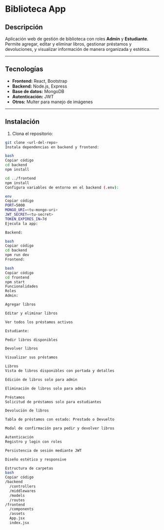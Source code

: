 # Biblioteca App

## Descripción
Aplicación web de gestión de biblioteca con roles **Admin** y **Estudiante**. Permite agregar, editar y eliminar libros, gestionar préstamos y devoluciones, y visualizar información de manera organizada y estética.

---

## Tecnologías
- **Frontend:** React, Bootstrap
- **Backend:** Node.js, Express
- **Base de datos:** MongoDB
- **Autenticación:** JWT
- **Otros:** Multer para manejo de imágenes

---

## Instalación

1. Clona el repositorio:  
```bash
git clone <url-del-repo>
Instala dependencias en backend y frontend:

bash
Copiar código
cd backend
npm install

cd ../frontend
npm install
Configura variables de entorno en el backend (.env):

env
Copiar código
PORT=5000
MONGO_URI=<tu-mongo-uri>
JWT_SECRET=<tu-secret>
TOKEN_EXPIRES_IN=7d
Ejecuta la app:

Backend:

bash
Copiar código
cd backend
npm run dev
Frontend:

bash
Copiar código
cd frontend
npm start
Funcionalidades
Roles
Admin:

Agregar libros

Editar y eliminar libros

Ver todos los préstamos activos

Estudiante:

Pedir libros disponibles

Devolver libros

Visualizar sus préstamos

Libros
Vista de libros disponibles con portada y detalles

Edición de libros solo para admin

Eliminación de libros solo para admin

Préstamos
Solicitud de préstamos solo para estudiantes

Devolución de libros

Tabla de préstamos con estado: Prestado o Devuelto

Modal de confirmación para pedir y devolver libros

Autenticación
Registro y login con roles

Persistencia de sesión mediante JWT

Diseño estético y responsive

Estructura de carpetas
bash
Copiar código
/backend
  /controllers
  /middlewares
  /models
  /routes
/frontend
  /components
  /assets
  App.jsx
  index.jsx